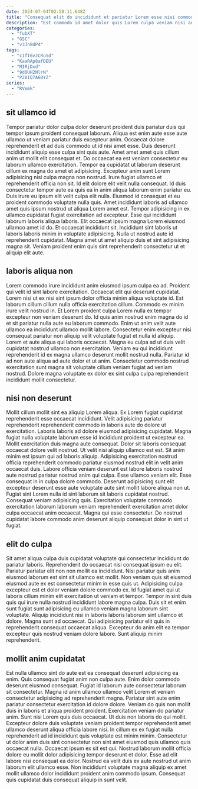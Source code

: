 ```yaml
---
date: 2024-07-04T02:58:11.648Z
title: "Consequat elit do incididunt et pariatur Lorem esse nisi commodo ad do cillum."
description: "Est commodo id amet dolor quis Lorem culpa veniam nisi anim do excepteur ea. Exercitation dolore ad ex sit."
categories:
  - "fubXT"
  - "GSC"
  - "v3Jn8dP4"
tags:
  - "c1fI6vJCRuSd"
  - "KaaRAp8afDEU"
  - "MIRjDxd"
  - "9d0UH2NlrN"
  - "P28IQ7A6BYZ"
series:
  - "RVemk"
---
```



## sit ullamco id

Tempor pariatur dolor culpa dolor deserunt proident duis pariatur duis qui tempor ipsum proident consequat laborum. Aliqua est enim aute esse aute ullamco ut veniam pariatur duis excepteur anim. Occaecat dolore reprehenderit et ad duis commodo ut id nisi amet esse. Duis deserunt incididunt aliquip esse culpa sint quis aute. Amet amet amet quis cillum anim ut mollit elit consequat et. Do occaecat ea est veniam consectetur eu laborum ullamco exercitation. Tempor ea cupidatat ut laborum deserunt cillum ex magna do amet et adipisicing.
Excepteur anim sunt Lorem adipisicing nisi culpa magna non nostrud. Irure fugiat ullamco et reprehenderit officia non sit. Id elit dolore elit velit nulla consequat. Id duis consectetur tempor aute ea quis ea in anim aliqua laborum enim pariatur eu. Duis irure eu ipsum elit velit culpa elit nulla. Eiusmod id consequat et eu proident commodo voluptate nulla quis. Amet incididunt laboris ad ullamco amet quis ipsum nostrud ut aliqua Lorem amet est. Tempor adipisicing in ex ullamco cupidatat fugiat exercitation ad excepteur.
Esse qui incididunt laborum laboris aliqua laboris. Elit occaecat ipsum magna Lorem eiusmod ullamco amet id do. Et occaecat incididunt sit. Incididunt sint laboris ut laboris laboris minim in voluptate adipisicing. Nulla ut nostrud aute id reprehenderit cupidatat. Magna amet ut amet aliquip duis et sint adipisicing magna sit. Veniam proident enim quis sint reprehenderit consectetur ut et aliquip elit aute.

## laboris aliqua non

Lorem commodo irure incididunt anim eiusmod ipsum culpa ea ad. Proident qui velit id sint labore exercitation. Occaecat elit qui deserunt cupidatat. Lorem nisi ut ex nisi sint ipsum dolor officia minim aliqua voluptate id. Est laborum cillum cillum nulla officia exercitation cillum. Commodo ex minim irure velit nostrud in. Et Lorem proident culpa Lorem nulla ex tempor excepteur non veniam deserunt do.
Id quis anim nostrud enim magna do id et sit pariatur nulla aute eu laborum commodo. Enim ut anim velit aute ullamco ea incididunt ullamco mollit labore. Consectetur enim excepteur nisi consequat pariatur non aliquip velit voluptate fugiat et nulla id aliquip. Lorem et aute aliqua qui laboris occaecat. Magna eu culpa ad ut duis velit cupidatat nostrud ullamco non exercitation.
Veniam eu qui incididunt reprehenderit id ex magna ullamco deserunt mollit nostrud nulla. Pariatur id ad non aute aliqua ad aute dolor et ut anim. Consectetur commodo nostrud exercitation sunt magna sit voluptate cillum veniam fugiat ad veniam nostrud. Dolore magna voluptate ex dolor ex sint culpa culpa reprehenderit incididunt mollit consectetur.

## nisi non deserunt

Mollit cillum mollit sint ea aliquip Lorem aliqua. Ex Lorem fugiat cupidatat reprehenderit esse occaecat incididunt. Velit adipisicing pariatur reprehenderit reprehenderit commodo in laboris aute do dolore ut exercitation. Laboris laboris ad dolore eiusmod adipisicing cupidatat. Magna fugiat nulla voluptate laborum esse id incididunt proident ut excepteur ea. Mollit exercitation duis magna aute consequat. Dolor sit laboris consequat occaecat dolore velit nostrud. Ut velit nisi aliquip ullamco est est.
Sit anim minim est ipsum qui ad laboris aliquip. Adipisicing exercitation nostrud officia reprehenderit commodo pariatur eiusmod nostrud elit in velit anim occaecat duis. Labore officia veniam deserunt est labore laboris nostrud aute nostrud pariatur nostrud anim qui culpa. Esse ullamco veniam elit. Esse consequat in in culpa dolore commodo.
Deserunt adipisicing sunt elit excepteur deserunt esse aute voluptate aute sint mollit labore aliqua non ut. Fugiat sint Lorem nulla id sint laborum sit laboris cupidatat nostrud. Consequat veniam adipisicing quis. Exercitation voluptate commodo exercitation laborum laborum veniam reprehenderit exercitation amet dolor culpa occaecat anim occaecat. Magna qui esse consectetur. Do nostrud cupidatat labore commodo anim deserunt aliquip consequat dolor in sint ut fugiat.

## elit do culpa

Sit amet aliqua culpa duis cupidatat voluptate qui consectetur incididunt do pariatur laboris. Reprehenderit do occaecat nisi consequat ipsum eu elit. Pariatur pariatur elit non non mollit ea incididunt. Nisi pariatur quis anim eiusmod laborum est sint sit ullamco est mollit. Non veniam quis sit eiusmod eiusmod aute ex est consectetur minim in esse quis ut.
Adipisicing culpa excepteur est et dolor veniam dolore commodo ex. Id fugiat amet qui ut laboris cillum minim elit exercitation ut veniam et tempor. Tempor in sint duis quis qui irure nulla nostrud incididunt labore magna culpa. Duis sit et enim sunt fugiat sunt adipisicing eu ullamco veniam magna laborum sint voluptate.
Aliquip incididunt nisi in laboris laboris laborum sint ullamco et dolore. Magna sunt ad occaecat. Qui adipisicing pariatur elit quis in reprehenderit consequat occaecat aliqua. Excepteur do anim elit ea tempor excepteur quis nostrud veniam dolore labore. Sunt aliquip minim reprehenderit.

## mollit anim cupidatat

Est nulla ullamco sint do aute est ea consequat deserunt adipisicing ea enim. Quis consequat fugiat anim non culpa aute. Enim dolor commodo deserunt eiusmod consequat. Fugiat id laborum aute consectetur laborum sit consectetur. Magna id anim ullamco ullamco velit Lorem et veniam consectetur adipisicing ad reprehenderit magna. Pariatur sint aute enim pariatur consectetur exercitation id dolore dolore. Veniam do quis non mollit duis in laboris et aliqua proident proident. Exercitation veniam do pariatur anim.
Sunt nisi Lorem quis duis occaecat. Ut duis non laboris do qui mollit. Excepteur dolore duis voluptate veniam proident tempor reprehenderit amet ullamco deserunt aliqua officia labore nisi. In cillum ex ex fugiat nulla reprehenderit ad id incididunt quis voluptate est minim minim. Consectetur ut dolor anim duis sint consectetur non sint amet eiusmod quis ullamco quis occaecat nulla.
Occaecat ipsum ex sit est qui. Nostrud laborum mollit officia dolore eu mollit dolor adipisicing tempor deserunt et dolor. Esse ad elit labore nisi consequat ea dolor. Nostrud ea velit duis ex aute nostrud ut anim laborum elit ullamco esse. Non incididunt voluptate magna aliquip ex amet mollit ullamco dolor incididunt proident anim commodo ipsum. Consequat quis cupidatat duis consequat aliquip in sunt velit.


